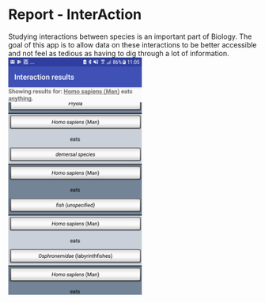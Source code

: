 # Report - InterAction
Studying interactions between species is an important part of Biology.
The goal of this app is to allow data on these interactions to be better accessible
and not feel as tedious as having to dig through a lot of information.
<img height="480" width="270" src="https://github.com/romanlakerveld/ProgProj/blob/master/doc/screenshot.png">